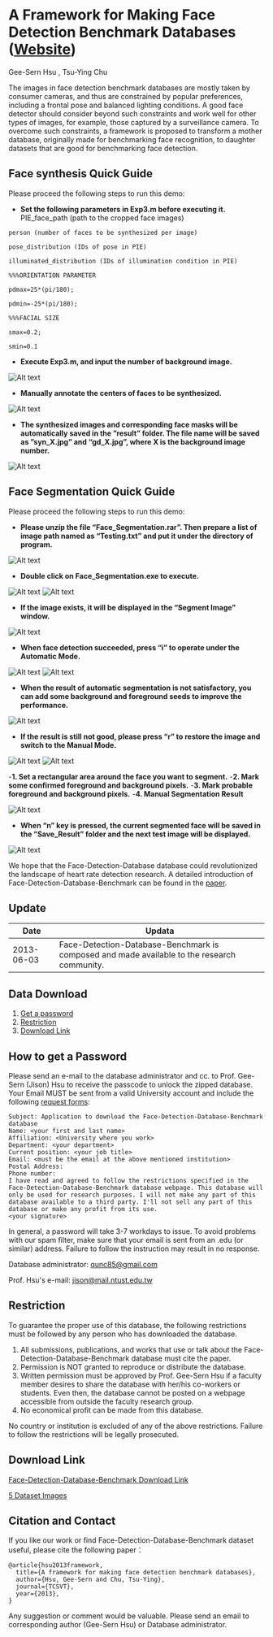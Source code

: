 # A Framework for Making Face Detection Benchmark Databases ([Website](https://sites.google.com/site/avlabbenchmark/))

Gee-Sern Hsu , Tsu-Ying Chu

The images in face detection benchmark databases are mostly taken by consumer cameras, and thus are constrained by popular preferences, including a frontal pose and balanced lighting conditions. A good face detector should consider beyond such constraints and work well for other types of images, for example, those captured by a surveillance camera. To overcome such constraints, a framework is proposed to transform a mother database, originally made for benchmarking face recognition, to daughter datasets that are good for benchmarking face detection.

Face synthesis Quick Guide
--
   Please proceed the following steps to run this demo:

   - **Set the following parameters in Exp3.m before executing it.** 
    PIE_face_path (path to the cropped face images)

    person (number of faces to be synthesized per image)

    pose_distribution (IDs of pose in PIE)

    illuminated_distribution (IDs of illumination condition in PIE)

    %%%ORIENTATION PARAMETER

    pdmax=25*(pi/180);

    pdmin=-25*(pi/180);

    %%%FACIAL SIZE

    smax=0.2;

    smin=0.1
    
   - **Execute Exp3.m, and input the number of background image.** 
   
   ![Alt text](ScreenClip.png?raw=true "Title")
   
   - **Manually annotate the centers of faces to be synthesized.**
   
   ![Alt text](synthesized.jpg?raw=true "Title")
   
   - **The synthesized images and corresponding face masks will be automatically saved in the ”result” folder. The file name will be saved as ”syn_X.jpg” and “gd_X.jpg”, where X is the background image    number.**
   
   ![Alt text](synthesized(1).jpg?raw=true "Title")
   
   
Face Segmentation Quick Guide
--
  Please proceed the following steps to run this demo:
  
  - **Please unzip the file “Face_Segmentation.rar”. Then prepare a list of image path named as “Testing.txt” and put it under the directory of program.** 
  
  ![Alt text](unzip.png?raw=true "Title")
  
  - **Double click on Face_Segmentation.exe to execute.** 
  
  ![Alt text](FS2.png?raw=true "Title")
  ![Alt text](FS3.png?raw=true "Title")
  
  - **If the image exists, it will be displayed in the “Segment Image” window.** 
  
  ![Alt text](FS4.png?raw=true "Title")
  
  - **When face detection succeeded, press “i” to operate under the Automatic Mode.** 
  
  ![Alt text](FS5.png?raw=true "Title")
  ![Alt text](FS6.png?raw=true "Title")
  
  - **When the result of automatic segmentation is not satisfactory, you can add some background and foreground seeds to improve the performance.** 

  ![Alt text](FS7.png?raw=true "Title")
  
  - **If the result is still not good, please press “r” to restore the image and switch to the Manual Mode.**
  
  ![Alt text](FS8.png?raw=true "Title")
  ![Alt text](FS9.png?raw=true "Title")
  
  -**1.    Set a rectangular area around the face you want to segment.**
  -**2.    Mark some confirmed foreground and background pixels.**
  -**3.    Mark probable foreground and background pixels.**
  -**4.    Manual Segmentation Result**
  
  ![Alt text](FS10.png?raw=true "Title")
  
  - **When “n” key is pressed, the current segmented face will be saved in the “Save_Result” folder and the next test image will be displayed.**
  
  ![Alt text](FS11.png?raw=true "Title")
  
We hope that the Face-Detection-Database database could revolutionized the landscape of heart rate detection research. A detailed introduction of Face-Detection-Database-Benchmark can be found in the [paper](https://ieeexplore.ieee.org/abstract/document/6522507).

Update
--
|Date|Updata|
|----|------|
|2013-06-03|Face-Detection-Database-Benchmark is composed and made available to the research community.|


Data Download 
--
 1. [Get a password](#how-to-get-a-password)
 2. [Restriction](#restriction)
 3. [Download Link](#download-link)
 
How to get a Password
-
Please send an e-mail to the database administrator and cc. to Prof. Gee-Sern (Jison) Hsu to receive the passcode to unlock the zipped database. Your Email MUST be sent from a valid University account and include the following [request forms](./RequestForms.txt):

```
Subject: Application to download the Face-Detection-Database-Benchmark database
Name: <your first and last name>
Affiliation: <University where you work>
Department: <your department>
Current position: <your job title>
Email: <must be the email at the above mentioned institution>
Postal Address:
Phone number:
I have read and agreed to follow the restrictions specified in the Face-Detection-Database-Benchmark database webpage. This database will only be used for research purposes. I will not make any part of this database available to a third party. I'll not sell any part of this database or make any profit from its use.
<your signature>
```
In general, a password will take 3-7 workdays to issue. To avoid problems with our spam filter, make sure that your email is sent from an .edu (or similar) address. Failure to follow the instruction may result in no response. 

Database administrator: qunc85@gmail.com

Prof. Hsu's e-mail: jison@mail.ntust.edu.tw



Restriction
-
To guarantee the proper use of this database, the following restrictions must be followed by any person who has downloaded the database.
 1. All submissions, publications, and works that use or talk about the Face-Detection-Database-Benchmark database must cite the paper. 
 2. Permission is NOT granted to reproduce or distribute the database. 
 3. Written permission must be approved by Prof. Gee-Sern Hsu if a faculty member desires to share the database with her/his co-workers or students. Even then, the database cannot be posted on a webpage accessible from outside the faculty research group. 
 4. No economical profit can be made from this database. 
 
No country or institution is excluded of any of the above restrictions. Failure to follow the restrictions will be legally prosecuted.

Download Link
-
[Face-Detection-Database-Benchmark Download Link](https://docs.google.com/file/d/0BwJ2me84dFHIQ0tvUDZPSHR2NGc/edit)

[5 Dataset Images](https://docs.google.com/file/d/0BwJ2me84dFHITFIzWDhNeERtcnM/edit)



Citation and Contact
--
If you like our work or find Face-Detection-Database-Benchmark dataset useful, please cite the following paper：
```
@article{hsu2013framework,
  title={A framework for making face detection benchmark databases},
  author={Hsu, Gee-Sern and Chu, Tsu-Ying},
  journal={TCSVT},
  year={2013},
}
```
Any suggestion or comment would be valuable. Please send an email to corresponding author (Gee-Sern Hsu) or Database administrator.
